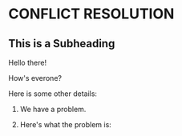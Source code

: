 # CONFLICT RESOLUTION

## This is a Subheading 

Hello there!

How's everone?

Here is some other details:

1. We have a problem.

2. Here's what the problem is:
